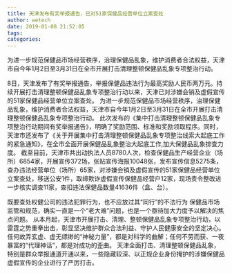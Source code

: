 ```yaml
---
title: 天津发布有奖举报通告，已对51家保健品经营单位立案查处
author: wetech
date: 2019-01-08 21:52:05
tags: 
categories: 
---
```

为进一步规范保健品市场经营秩序，治理保健品乱象，维护消费者合法权益，天津市自今年1月2日至3月31日在全市开展打击清理整顿保健品乱象专项整治行动。
<!-- more -->
8日，天津发布了有奖举报通告，举报保健品违法行为最高奖励人民币两万元。持续开展打击清理整顿保健品乱象专项整治行动以来，天津已对涉嫌会销及虚假宣传的51家保健品经营单位立案查处。
为进一步规范保健品市场经营秩序，治理保健品乱象，维护消费者合法权益，天津市自今年1月2日至3月31日在全市开展打击清理整顿保健品乱象专项整治行动。
此次发布的《集中打击清理整顿保健品乱象专项整治行动期间有奖举报通告》，明确了奖励范围、标准和奖励领取程序。同时，天津市还发布了《关于开展集中打击清理整顿保健品乱象专项整治线索大起底工作的紧急通知》，在全市全面开展保健品乱象整治大起底工作,加大保健品乱象排查力度。
截至目前，天津市共出动执法人员8780人次，检查保健品生产经营企业（场所）6854家，开展宣传372场，张贴宣传海报10048张，发布宣传信息5275条，查办违法经营单位（场所）65家，对涉嫌会销及虚假宣传的51家保健品经营单位立案查处，移送公安1件，取缔欺诈虚假宣传保健品经营户12家，现场责令整改进一步核实调查11家，查扣违法保健品数量41636件（盒、台）。
 
 
既要查处权健公司的违法犯罪行为，也不应放过其“同行”的不法行为
保健品市场监管和规范，确实一直是一个“老大难”问题，也是一个亟待加大力度予以解决的焦点问题。
从本月起，天津市开展打击、清理、整顿保健品乱象专项整治行动，以雷霆之势重拳出击，彰显坚决维护群众合法利益、守护人民健康安全的坚定决心。
任何故弄玄虚、虚无缥缈的“神秘力量”，都是对科学的曲解；任何不劳而获、一夜暴富的“代理神话”，都是对成功的歪曲。
天津全面打击、清理整顿保健品乱象，特别是群众举报通道开通以来，一些隐藏较深、以正规企业身份掩护的涉嫌保健品虚假宣传的企业进行了严厉打击。
